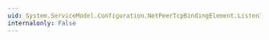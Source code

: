 ```yaml
---
uid: System.ServiceModel.Configuration.NetPeerTcpBindingElement.ListenIPAddress
internalonly: False
---
```

